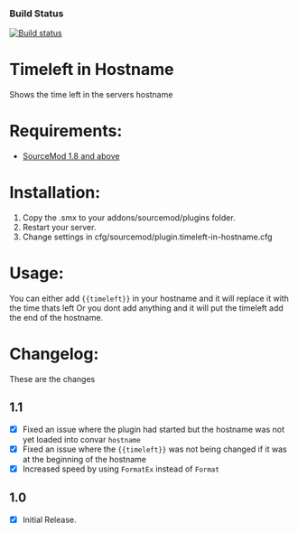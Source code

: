 ### Build Status
[![Build status](https://travis-ci.org/AzaZPPL/Timeleft-in-Hostname.svg?branch=master)](https://travis-ci.org/AzaZPPL/Timeleft-in-Hostname)

# Timeleft in Hostname
Shows the time left in the servers hostname

# Requirements:
* [SourceMod 1.8 and above](http://www.sourcemod.net/downloads.php)

# Installation:
1. Copy the .smx to your addons/sourcemod/plugins folder.
2. Restart your server.
3. Change settings in cfg/sourcemod/plugin.timeleft-in-hostname.cfg

# Usage:
You can either add `{{timeleft}}` in your hostname and it will replace it with the time thats left
Or you dont add anything and it will put the timeleft add the end of the hostname.

# Changelog:
These are the changes
## 1.1
- [x] Fixed an issue where the plugin had started but the hostname was not yet loaded into convar `hostname`
- [x] Fixed an issue where the `{{timeleft}}` was not being changed if it was at the beginning of the hostname
- [x] Increased speed by using `FormatEx` instead of `Format`

## 1.0
- [x] Initial Release.
